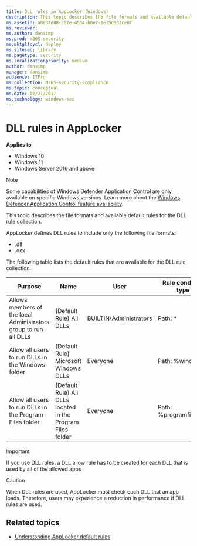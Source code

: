 ```yaml
---
title: DLL rules in AppLocker (Windows)
description: This topic describes the file formats and available default rules for the DLL rule collection.
ms.assetid: a083fd08-c07e-4534-b0e7-1e15d932ce8f
ms.reviewer: 
ms.author: dansimp
ms.prod: m365-security
ms.mktglfcycl: deploy
ms.sitesec: library
ms.pagetype: security
ms.localizationpriority: medium
author: dansimp
manager: dansimp
audience: ITPro
ms.collection: M365-security-compliance
ms.topic: conceptual
ms.date: 09/21/2017
ms.technology: windows-sec
---
```


# DLL rules in AppLocker

**Applies to**

- Windows 10
- Windows 11
- Windows Server 2016 and above

>[!NOTE]
>Some capabilities of Windows Defender Application Control are only available on specific Windows versions. Learn more about the [Windows Defender Application Control feature availability](/windows/security/threat-protection/windows-defender-application-control/feature-availability).

This topic describes the file formats and available default rules for the DLL rule collection.

AppLocker defines DLL rules to include only the following file formats:

-   .dll
-   .ocx

The following table lists the default rules that are available for the DLL rule collection.

| Purpose | Name | User | Rule condition type |
| - | - | - | - |
| Allows members of the local Administrators group to run all DLLs | (Default Rule) All DLLs| BUILTIN\Administrators | Path: *| 
| Allow all users to run DLLs in the Windows folder| (Default Rule) Microsoft Windows DLLs | Everyone | Path: %windir%\*| 
| Allow all users to run DLLs in the Program Files folder | (Default Rule) All DLLs located in the Program Files folder| Everyone | Path: %programfiles%\*| 
 
> [!IMPORTANT]
> If you use DLL rules, a DLL allow rule has to be created for each DLL that is used by all of the allowed apps

> [!CAUTION]
> When DLL rules are used, AppLocker must check each DLL that an app loads. Therefore, users may experience a reduction in performance if DLL rules are used.
 
## Related topics

- [Understanding AppLocker default rules](understanding-applocker-default-rules.md)
